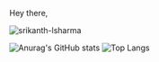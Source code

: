 Hey there, 

<p align="left"> <img src="https://komarev.com/ghpvc/?username=srikanth-lsharma&label=Profile%20views&color=0e75b6&style=flat" alt="srikanth-lsharma" /> </p>

![Anurag's GitHub stats](https://github-readme-stats.vercel.app/api?username=Srikanth-LSharma&line_height=20&show_icons=true) 
![Top Langs](https://github-readme-stats.vercel.app/api/top-langs/?username=srikanth-lsharma&layout=compact&card_width=300)
